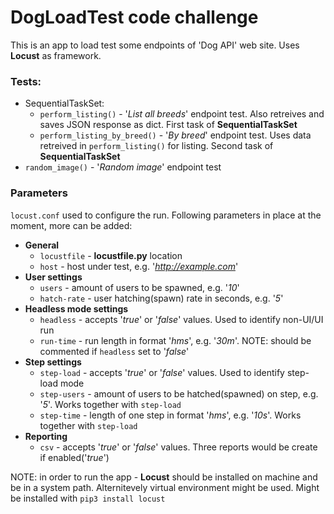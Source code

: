 # DogLoadTest code challenge

This is an app to load test some endpoints of 'Dog API' web site. Uses **Locust** as framework.

### Tests:
* SequentialTaskSet:
  * `perform_listing()` - '*List all breeds*' endpoint test. Also retreives and saves JSON response as dict. First task of **SequentialTaskSet**
  * `perform_listing_by_breed()` - '*By breed*' endpoint test. Uses data retreived in `perform_listing()` for listing. Second task of **SequentialTaskSet**
* `random_image()` - '*Random image*' endpoint test

### Parameters
`locust.conf` used to configure the run. Following parameters in place at the moment, more can be added:
* **General**
  * `locustfile` - **locustfile.py** location
  * `host` - host under test, e.g. '*http://example.com*'
* **User settings**
  * `users` - amount of users to be spawned, e.g. '*10*'
  * `hatch-rate` - user hatching(spawn) rate in seconds, e.g. '*5*'
* **Headless mode settings**
  * `headless` - accepts '*true*' or '*false*' values. Used to identify non-UI/UI run
  * `run-time` - run length in format '*hms*', e.g. '*30m*'. NOTE: should be commented if `headless` set to '*false*'
* **Step settings**
  * `step-load` - accepts '*true*' or '*false*' values. Used to identify step-load mode
  * `step-users` - amount of users to be hatched(spawned) on step, e.g. '*5*'. Works together with `step-load`
  * `step-time` - length of one step in format '*hms*', e.g. '*10s*'. Works together with `step-load`
* **Reporting**
  * `csv` - accepts '*true*' or '*false*' values. Three reports would be create if enabled('*true*')
  
NOTE: in order to run the app - **Locust** should be installed on machine and be in a system path. Alternitevely virtual environment might be used.
Might be installed with `pip3 install locust`
